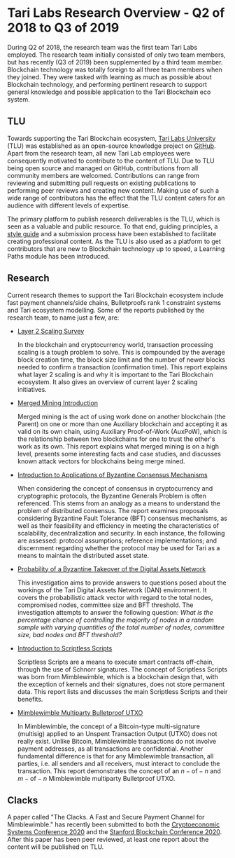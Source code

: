 # Tari Labs Research Overview - Q2 of 2018 to Q3 of 2019 

During Q2 of 2018, the research team was the first team Tari Labs employed. The research team initially consisted of 
only two team members, but has recently (Q3 of 2019) been supplemented by a third team member. Blockchain technology was 
totally foreign to all three team members when they joined. They were tasked with learning as much as possible about 
Blockchain technology, and performing pertinent research to support general knowledge and possible application 
to the Tari Blockchain eco system. 

## TLU

Towards supporting the Tari Blockchain ecosystem, [Tari Labs University](https://tlu.tarilabs.com/) (TLU) was 
established as an open-source knowledge project on [GitHub]( https://github.com/tari-labs/tari-university). Apart from 
the research team, all new Tari Lab employees were consequently motivated to contribute to the content of TLU. 
Due to TLU being open source and managed on GitHub, contributions from all community members are welcomed. Contributions 
can range from reviewing and submitting pull requests on existing publications to performing peer reviews and creating new 
content. Making use of such a wide range of contributors has the effect that the TLU content caters for an audience with 
different levels of expertise.

The primary platform to publish research deliverables is the TLU, which is seen as a valuable and public resource. To 
that end, guiding principles, a [style guide](https://tlu.tarilabs.com/preface/style-guide.html) and a submission process 
have been established to facilitate creating professional content. As the TLU is also used as a platform to get 
contributors that are new to Blockchain technology up to speed, a Learning Paths module has been introduced.

## Research

Current research themes to support the Tari Blockchain ecosystem include fast payment channels/side chains, 
Bulletproofs rank 1 constraint systems and Tari ecosystem modelling. Some of the reports published by the research 
team, to name just a few, are:

- [Layer 2 Scaling Survey](https://tlu.tarilabs.com/scaling/layer2scaling-landscape/layer2scaling-survey.html)

  In the blockchain and cryptocurrency world, transaction processing scaling is a tough problem to solve. This is 
  compounded by the average block creation time, the block size limit and the number of newer blocks needed to confirm a 
  transaction (confirmation time). This report explains what layer 2 scaling is and why it is important to the Tari 
  Blockchain ecosystem. It also gives an overview of current layer 2 scaling initiatives.

- [Merged Mining Introduction](https://tlu.tarilabs.com/merged-mining/merged-mining-scene/MergedMiningIntroduction.html#merged-mining-introduction)

  Merged mining is the act of using work done on another blockchain (the Parent) on one or more than one Auxiliary 
  blockchain and accepting it as valid on its own chain, using Auxiliary Proof-of-Work (AuxPoW), which is the 
  relationship between two blockchains for one to trust the other's work as its own. This report explains what merged 
  mining is on a high level, presents some interesting facts and case studies, and discusses known attack vectors 
  for blockchains being merge mined.

- [Introduction to Applications of Byzantine Consensus Mechanisms](https://tlu.tarilabs.com/consensus-mechanisms/BFT-consensus-mechanisms-applications/MainReport.html)

  When considering the concept of consensus in cryptocurrency and cryptographic protocols, the Byzantine Generals 
  Problem is often referenced. This stems from an analogy as a means to understand the problem of distributed 
  consensus. The report examines proposals considering Byzantine Fault Tolerance (BFT) consensus mechanisms, as well as their feasibility and 
  efficiency in meeting the characteristics of scalability, decentralization and security. In each instance, the 
  following are assessed:
    protocol assumptions;
    reference implementations; and
    discernment regarding whether the protocol may be used for Tari as a means to maintain the distributed asset state.

- [Probability of a Byzantine Takeover of the Digital Assets Network](https://tlu.tarilabs.com/network-analysis/probabilistic-attack/byzantine_takeover_of_the_DAN.html)

  This investigation aims to provide answers to questions posed about the workings of the Tari Digital Assets Network 
  (DAN) environment. It covers the probabilistic attack vector with regard to the total nodes, compromised nodes, committee 
  size and BFT threshold.  The investigation attempts to answer the following question: *What is the percentage chance 
  of controlling the majority of nodes in a random sample with varying quantities of the total number of nodes, 
  committee size, bad nodes and BFT threshold?*

- [Introduction to Scriptless Scripts](https://tlu.tarilabs.com/cryptography/scriptless-scripts/introduction-to-scriptless-scripts.html)

  Scriptless Scripts are a means to execute smart contracts off-chain, through the use of Schnorr signatures. The 
  concept of Scriptless Scripts was born from Mimblewimble, which is a blockchain design that, with the exception of 
  kernels and their signatures, does not store permanent data. This report lists and discusses the main Scriptless 
  Scripts and their benefits.

- [Mimblewimble Multiparty Bulletproof UTXO](https://tlu.tarilabs.com/protocols/mimblewimble-mp-bp-utxo/MainReport.html)

  In Mimblewimble, the concept of a Bitcoin-type multi-signature (multisig) applied to an Unspent Transaction Output 
  (UTXO) does not really exist. Unlike Bitcoin, Mimblewimble transactions do not involve payment addresses, as all 
  transactions are confidential. Another fundamental difference is that for any Mimblewimble transaction, all parties, 
  i.e. all senders and all receivers, must interact to conclude the transaction. This report demonstrates the concept 
  of an $n-\text{of}-n$ and  $m-\text{of}-n$ Mimblewimble multiparty Bulletproof UTXO.

## Clacks

A paper called "The Clacks. A Fast and Secure Payment Channel for Mimblewimble." has recently been submitted to 
both the [Cryptoeconomic Systems Conference 2020](https://cryptoeconomicsystems.pubpub.org/) and the [Stanford Blockchain 
Conference 2020](https://cbr.stanford.edu/sbc20). After this paper has been peer reviewed, at least one report about the 
content will be published on TLU.

